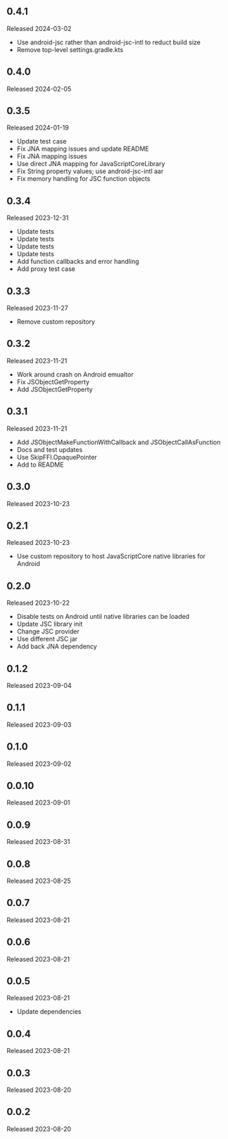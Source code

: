 ## 0.4.1

Released 2024-03-02

  - Use android-jsc rather than android-jsc-intl to reduct build size
  - Remove top-level settings.gradle.kts

## 0.4.0

Released 2024-02-05


## 0.3.5

Released 2024-01-19

  - Update test case
  - Fix JNA mapping issues and update README
  - Fix JNA mapping issues
  - Use direct JNA mapping for JavaScriptCoreLibrary
  - Fix String property values; use android-jsc-intl aar
  - Fix memory handling for JSC function objects

## 0.3.4

Released 2023-12-31

  - Update tests
  - Update tests
  - Update tests
  - Update tests
  - Add function callbacks and error handling
  - Add proxy test case

## 0.3.3

Released 2023-11-27

  - Remove custom repository

## 0.3.2

Released 2023-11-21

  - Work around crash on Android emualtor
  - Fix JSObjectGetProperty
  - Add JSObjectGetProperty

## 0.3.1

Released 2023-11-21

  - Add JSObjectMakeFunctionWithCallback and JSObjectCallAsFunction
  - Docs and test updates
  - Use SkipFFI.OpaquePointer
  - Add to README

## 0.3.0

Released 2023-10-23


## 0.2.1

Released 2023-10-23

  - Use custom repository to host JavaScriptCore native libraries for Android

## 0.2.0

Released 2023-10-22

  - Disable tests on Android until native libraries can be loaded
  - Update JSC library init
  - Change JSC provider
  - Use different JSC jar
  - Add back JNA dependency

## 0.1.2

Released 2023-09-04


## 0.1.1

Released 2023-09-03


## 0.1.0

Released 2023-09-02


## 0.0.10

Released 2023-09-01


## 0.0.9

Released 2023-08-31


## 0.0.8

Released 2023-08-25


## 0.0.7

Released 2023-08-21


## 0.0.6

Released 2023-08-21


## 0.0.5

Released 2023-08-21

  - Update dependencies

## 0.0.4

Released 2023-08-21


## 0.0.3

Released 2023-08-20


## 0.0.2

Released 2023-08-20


